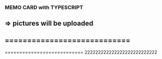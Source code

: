 ### MEMO CARD with TYPESCRIPT
=> pictures will be uploaded
----------------------------
============================
-----------------------
===========================
222222222222222222222222222
